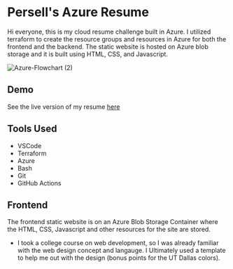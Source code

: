 # Persell's Azure Resume

Hi everyone, this is my cloud resume challenge built in Azure. I utilized terraform to create the resource groups and resources in Azure for both the frontend and the backend. The static website is hosted on Azure blob storage and it is built using HTML, CSS, and Javascript.

![Azure-Flowchart (2)](https://github.com/permach-tech/Azure-Resume-Python/assets/92054692/4b8bf061-fc4a-4ab2-8f8a-d47b82842850)

## Demo

See the live version of my resume [here](https://resume.per-tech.org/)

## Tools Used
- VSCode
- Terraform
- Azure
- Bash
- Git
- GitHub Actions

## Frontend

The frontend static website is on an Azure Blob Storage Container where the HTML, CSS, Javascript and other resources for the site are stored.
- I took a college course on web development, so I was already familiar with the web design concept and langauge. I Ultimately used a template to help me out with the design (bonus points for the UT Dallas colors). 
